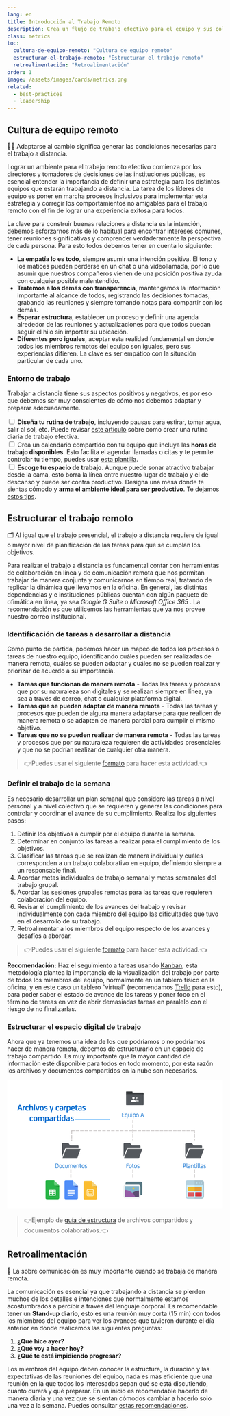 ```yaml
---
lang: en
title: Introducción al Trabajo Remoto
description: Crea un flujo de trabajo efectivo para el equipo y sus colaboradores.
class: metrics
toc:
  cultura-de-equipo-remoto: "Cultura de equipo remoto"
  estructurar-el-trabajo-remoto: "Estructurar el trabajo remoto"
  retroalimentación: "Retroalimentación"
order: 1
image: /assets/images/cards/metrics.png
related:
  - best-practices
  - leadership
---
```


## Cultura de equipo remoto
👩‍💼 Adaptarse al cambio significa generar las condiciones necesarias para el trabajo a distancia.

Lograr un ambiente para el trabajo remoto efectivo comienza por los directores y tomadores de decisiones de las instituciones públicas, es esencial entender la importancia de definir una estrategia para los distintos equipos que estarán trabajando a distancia.  La tarea de los líderes de equipo es poner en marcha procesos inclusivos para implementar esta estrategia y corregir los comportamientos no amigables para el trabajo remoto con el fin de lograr una experiencia exitosa para todos.

La clave para construir buenas relaciones a distancia es la intención, debemos esforzarnos más de lo habitual para encontrar intereses comunes, tener reuniones significativas y comprender verdaderamente la perspectiva de cada persona. Para esto todos debemos tener en cuenta lo siguiente:

- **La empatía lo es todo**, siempre asumir una intención positiva. El tono y los matices pueden perderse en un chat o una videollamada, por lo que asumir que nuestros compañeros vienen de una posición positiva ayuda con cualquier posible malentendido.
- **Tratemos a los demás con transparencia**, mantengamos la información importante al alcance de todos, registrando las decisiones tomadas, grabando las reuniones y siempre tomando notas para compartir con los demás.
- **Esperar estructura**, establecer un proceso y definir una agenda alrededor de las reuniones y actualizaciones para que todos puedan seguir el hilo sin importar su ubicación.
- **Diferentes pero iguales**, aceptar esta realidad fundamental en donde todos los miembros remotos del equipo son iguales, pero sus experiencias difieren. La clave es ser empático con la situación particular de cada uno.

### Entorno de trabajo
Trabajar a distancia tiene sus aspectos positivos y negativos, es por eso que debemos ser muy conscientes de cómo nos debemos adaptar y preparar adecuadamente.

<div class="clearfix mb-2">
  <input type="checkbox" id="cbox1" class="d-block float-left mt-1 mr-2" value="checkbox">
  <label for="cbox1" class="overflow-hidden d-block text-normal">
    <b>Diseña tu rutina de trabajo</b>, incluyendo pausas para estirar, tomar agua, salir al sol, etc. Puede revisar <a href="https://blog.trello.com/es/rutina-diaria-de-trabajo">este artículo</a> sobre cómo crear una rutina diaria de trabajo efectiva.
  </label>
</div>

<div class="clearfix mb-2">
  <input type="checkbox" id="cbox2" class="d-block float-left mt-1 mr-2" value="checkbox">
  <label for="cbox2" class="overflow-hidden d-block text-normal">
    Crea un calendario compartido con tu equipo que incluya las <b>horas de trabajo disponibles</b>. Esto facilita el agendar llamadas o citas y te permite controlar tu tiempo, puedes usar <a href="https://docs.google.com/spreadsheets/d/1Otp1O7-W8eJ01RaD0RIp7bnAASlPbodA2cLVzYteq9c/edit?usp=sharing">esta plantilla</a>.
  </label>
</div>

<div class="clearfix mb-2">
  <input type="checkbox" id="cbox3" class="d-block float-left mt-1 mr-2" value="checkbox">
  <label for="cbox3" class="overflow-hidden d-block text-normal">
    <b>Escoge tu espacio de trabajo</b>. Aunque puede sonar atractivo trabajar desde la cama, esto borra la línea entre nuestro lugar de trabajo y el de descanso y puede ser contra productivo. Designa una mesa donde te sientas cómodo y <b>arma el ambiente ideal para ser productivo</b>.  Te dejamos <a href="https://www.3buro.mx/blog/mejorar-tu-espacio-de-trabajo/">estos tips</a>.
  </label>
</div>

## Estructurar el trabajo remoto
🗂 Al igual que el trabajo presencial, el trabajo a distancia requiere de igual o mayor nivel de planificación de las tareas para que se cumplan los objetivos.

Para realizar el trabajo a distancia es fundamental contar con herramientas de colaboración en línea y de comunicación remota que nos permitan trabajar de manera conjunta y comunicarnos en tiempo real, tratando de replicar la dinámica que llevamos en la oficina.  En general, las distintas dependencias y e instituciones públicas cuentan con algún paquete de ofimática en línea, ya sea *Google G Suite* o *Microsoft Office 365* . La recomendación es que utilicemos las herramientas que ya nos provee nuestro correo institucional.

### Identificación de tareas a desarrollar a distancia
Como punto de partida, podemos hacer un mapeo de todos los procesos o tareas de nuestro equipo, identificando cuáles pueden ser realizadas de manera remota, cuáles se pueden adaptar y cuáles no se pueden realizar y priorizar de acuerdo a su importancia.

- **Tareas que funcionan de manera remota** - Todas las tareas y procesos que por su naturaleza son digitales y se realizan siempre en línea, ya sea a través de correo, chat o cualquier plataforma digital.
- **Tareas que se pueden adaptar de manera remota** - Todas las tareas y procesos que pueden de alguna manera adaptarse para que realicen de manera remota o se adapten de manera parcial para cumplir el mismo objetivo.
- **Tareas que no se pueden realizar de manera remota** - Todas las tareas y procesos que por su naturaleza requieren de actividades presenciales y que no se podrían realizar de cualquier otra manera.

> 👉Puedes usar el siguiente [formato](https://docs.google.com/document/d/1LRhF6wj1i4_IqVnEdarabT-68XYSUZ-IjEk90S9ayEQ/edit?usp=sharing) para hacer esta actividad.👈

### Definir el trabajo de la semana
Es necesario desarrollar un plan semanal que considere las tareas a nivel personal y a nivel colectivo que se requieren y generar las condiciones para controlar y coordinar el avance de su cumplimiento. Realiza los siguientes pasos:

1. Definir los objetivos a cumplir por el equipo durante la semana.
2. Determinar en conjunto las tareas a realizar para el cumplimiento de los objetivos.
3. Clasificar las tareas que se realizan de manera individual y cuáles corresponden a un trabajo colaborativo en equipo, definiendo siempre a un responsable final.
4. Acordar metas individuales de trabajo semanal y metas semanales del trabajo grupal.
5. Acordar las sesiones grupales remotas para las tareas que requieren colaboración del equipo.
6. Revisar el cumplimiento de los avances del trabajo y revisar individualmente con cada miembro del equipo las dificultades que tuvo en el desarrollo de su trabajo.
7. Retroalimentar a los miembros del equipo respecto de los avances y desafíos a abordar.

> 👉Puedes usar el siguiente [formato](https://docs.google.com/spreadsheets/d/1wLQOm11e-ktCu5lWVy9bGDOgkayXzDSgAGOv05MBac8/edit?usp=sharing) para hacer esta actividad.👈

**Recomendación:**
Haz el seguimiento a tareas usando [Kanban](https://blog.trello.com/es/metodologia-kanban), esta metodología plantea la importancia de la visualización del trabajo por parte de todos los miembros del equipo, normalmente en un tablero físico en la oficina, y en este caso un tablero “virtual” (recomendamos [Trello](https://trello.com/home) para esto), para poder saber el estado de avance de las tareas y poner foco en el término de tareas en vez de abrir demasiadas tareas en paralelo con el riesgo de no finalizarlas.

### Estructurar el espacio digital de trabajo
Ahora que ya tenemos una idea de los que podríamos o no podríamos hacer de manera remota, debemos de estructurarlo en un espacio de trabajo compartido. Es muy importante que la mayor cantidad de información esté disponible para todos en todo momento, por esta razón los archivos y documentos compartidos en la nube son necesarios.

![Drive](../assets/images/metrics/drive.png)

> 👉Ejemplo de [guía de estructura](https://drive.google.com/file/d/1bHJr8_rHJTceW131JfOb4zhvKVf3DjUv/view?usp=sharing) de archivos compartidos y documentos colaborativos.👈

## Retroalimentación
🙌 La sobre comunicación es muy importante cuando se trabaja de manera remota.

La comunicación es esencial ya que trabajando a distancia se pierden muchos de los detalles e intenciones que normalmente estamos acostumbrados a percibir a través del lenguaje corporal. Es recomendable tener un **Stand-up diario**, esto es una reunión muy corta (15 min) con todos los miembros del equipo para ver los avances que tuvieron durante el día anterior en donde realicemos las siguientes preguntas:

1. **¿Qué hice ayer?**
2. **¿Qué voy a hacer hoy?**
3. **¿Qué te está impidiendo progresar?**

Los miembros del equipo deben conocer la estructura, la duración y las expectativas de las reuniones del equipo, nada es más eficiente que una reunión en la que todos los interesados sepan qué se está discutiendo, cuánto durará y qué preparar. En un inicio es recomendable hacerlo de manera diaria y una vez que se sientan cómodos cambiar a hacerlo solo una vez a la semana. Puedes consultar [estas recomendaciones](https://blog.kezmo.com/consejos-%C3%A1giles-para-stand-up-meetings-reuniones-diarias-281352668406).
